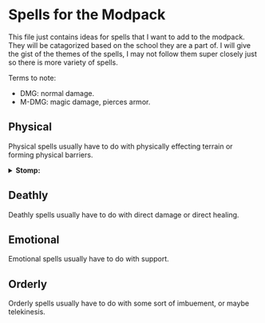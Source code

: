# Spells for the Modpack
This file just contains ideas for spells that I want to add to the modpack. They will be catagorized based on the school they are a part of. I will give the gist of the themes of the spells, I may not follow them super closely just so there is more variety of spells.

Terms to note:
- DMG: normal damage.
- M-DMG: magic damage, pierces armor.

## Physical
Physical spells usually have to do with physically effecting terrain or forming physical barriers.

<details><summary><b>Stomp:</b></summary>

```
Stats:
- long cast
- 10s cooldown
- 2 arcana cost
- common

Info:
- Functions similarly to the stomp spell in base ISS.
- Does 5DMG.
```
</details>

## Deathly
Deathly spells usually have to do with direct damage or direct healing.

## Emotional
Emotional spells usually have to do with support.

## Orderly
Orderly spells usually have to do with some sort of imbuement, or maybe telekinesis.
